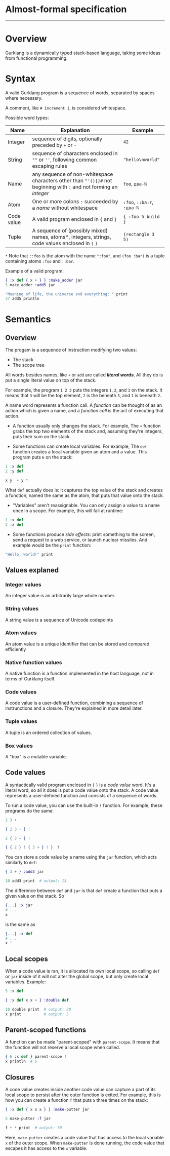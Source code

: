 # Almost-formal specification

---

# Overview

Gurklang is a dynamically typed stack-based language, taking some ideas from
functional programming.


# Syntax

A valid Gurklang program is a sequence of words, separated by spaces where necessary.

A comment, like `# Increment i`, is considered whitespace.

Possible word types:

| Name          | Explanation   | Example |
| ------------- | ------------- | ------- |
| Integer | sequence of digits, optionally preceded by `+` or `-` | `42` |
| String | sequence of characters enclosed in `""` or `''`, following common escaping rules|`"hello\nworld"`|
| Name | any sequence of non-whitespace characters other than `"'(){}#` not beginning with `:` and not forming an _integer_  | `foo`, `два-ℕ` |
| Atom | One or more colons `:` succeeded by a _name_ without whitespace | `:foo`, `::ba:r`, `:два-ℕ` |
| Code value | A valid program enclosed in `{` and `}` | `{ :foo 5 build }` |
| Tuple | A sequence of (possibly mixed) names, atoms*, integers, strings, code values enclosed in `(` `)` | `(rectangle 3 5)` |

`*` Note that `::foo` is the atom with the name `":foo"`, and `(foo :bar)` is a tuple containing atoms `:foo` and `::bar`.

Example of a valid program:
```elixir
{ :x def { x + } } :make_adder jar
5 make_adder :add5 jar

"Meaning of life, the universe and everything: " print
37 add5 println
```


# Semantics

## Overview

The progam is a sequence of instruction modifying two values:

* The stack
* The scope tree

All words besides names, like `+` or `add` are called **_literal words_**. All
they do is put a single literal value on top of the stack.

For example, the program `1 2 3` puts the integers `1`, `2`, and `3` on the stack.
It means that `3` will be the top element, `2` is the beneath `3`, and `1` is
beneath `2`.

A name word represents a function call. A _function_ can be thought of as an action
which is given a name, and a _function call_ is the act of executing that action.

* A function usually only changes the stack. For example, The `+` function grabs
the top two elements of the stack and, assuming they're integers, puts their
sum on the stack.

* Some functions can create local variables. For example, The `def` function creates
a local variable given an atom and a value. This program puts `6` on the stack:
```elixir
1 :x def
2 :y def

x y  + y *
```
What `def` actually does is: it captures the top value of the stack and creates
a function, named the same as the atom, that puts that value onto the stack.

* "Variables" aren't reassignable. You can only assign a value to a name once
in a scope. For example, this will fail at runtime:
```elixir
1 :x def
2 :x def
```

* Some functions produce _side effects_: print something to the screen, send a
request to a web service, or launch nuclear missiles. And example would be the
`print` function:
```elixir
"Hello, world!" print
```

## Values explaned

### Integer values

An integer value is an arbitrarily large whole number.

### String values

A string value is a sequence of Unicode codepoints

### Atom values

An atom value is a unique identifier that can be stored and compared efficiently

### Native function values

A native function is a function implemented in the host language, not in terms
of Gurklang itself.

### Code values

A code value is a user-defined function, combining a sequence of instrunctions
and a closure. They're explained in more detail later.

### Tuple values

A tuple is an ordered collection of values.

### Box values

A "box" is a mutable variable.


## Code values

A syntactically valid program enclosed in `{` `}` is a _code value_ word. It's a literal
word, so all it does is put a code value onto the stack. A code value represents
a user-defined function and consists of a sequence of words.

To run a code value, you can use the built-in `!` function. For example, these programs do the same:
```elixir
2 3 +

{ 2 3 + } !

2 { 3 + } !

{ { 2 } ! { 3 + } ! }  !
```

You can store a code value by a name using the `jar` function, which acts
similarly to `def`:
```elixir
{ 3 + } :add3 jar

10 add3 print  # output: 13
```
The difference between `def` and `jar` is that `def` create a function that
puts a given value on the stack. So
```elixir
{...} :x jar
# ...
x
```
 is the same as
```elixir
{...} :x def
# ...
x !
```


## Local scopes

When a code value is ran, it is allocated its own local scope,
so calling `def` or `jar` inside of it will not alter the global scope, but
only create local variables. Example:

```elixir
5 :x def

{ :x def x x + } :double def

10 double print  # output: 20
x print          # output: 5
```


## Parent-scoped functions
A function can be made "parent-scoped" with `parent-scope`. It means that the
function will not reserve a local scope when called.

```elixir
{ 6 :x def } parent-scope !
x println  # 6
```


## Closures

A code value creates inside another code value can capture a part of its local scope
to persist after the outer function is exited. For example, this is how you can
create a function `f` that puts `5` three times on the stack:

```elixir
{ :x def { x x x } } :make-putter jar

5 make-putter :f jar

f + * print  # output: 50
```
Here, `make-putter` creates a code value that has access to the local variable `x`
of the outer scope. When `make-putter` is done running, the code value that escapes
it has access to the `x` variable.
